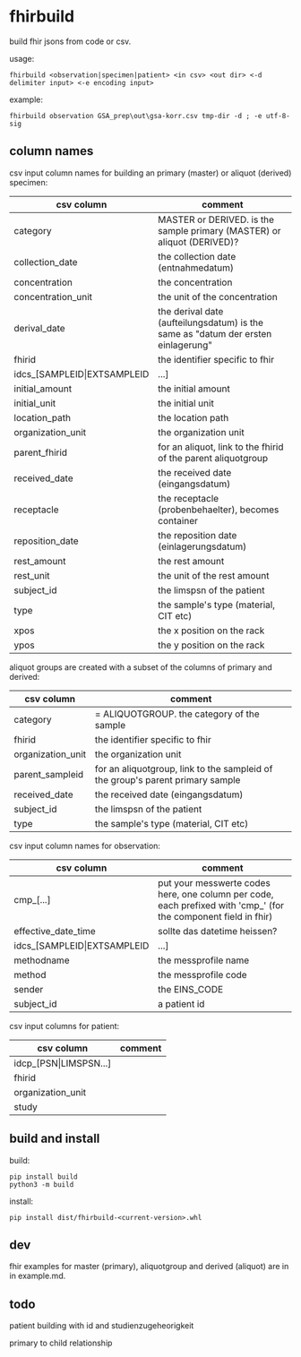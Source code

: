 # fhirbuild

build fhir jsons from code or csv.

usage: 

```
fhirbuild <observation|specimen|patient> <in csv> <out dir> <-d delimiter input> <-e encoding input>
```

example: 

```
fhirbuild observation GSA_prep\out\gsa-korr.csv tmp-dir -d ; -e utf-8-sig
```

## column names

csv input column names for building an primary (master) or aliquot
(derived) specimen:

| csv column | comment |
| --- | --- |
| category | MASTER or DERIVED. is the sample primary (MASTER) or aliquot (DERIVED)? |
| collection_date | the collection date (entnahmedatum) |
| concentration | the concentration |
| concentration_unit | the unit of the concentration |
| derival_date | the derival date (aufteilungsdatum) is the same as "datum der ersten einlagerung" |
| fhirid | the identifier specific to fhir |
| idcs_[SAMPLEID\|EXTSAMPLEID|...] | one or more ids |
| initial_amount | the initial amount |
| initial_unit | the initial unit |
| location_path | the location path |
| organization_unit | the organization unit |
| parent_fhirid | for an aliquot, link to the fhirid of the parent aliquotgroup |
| received_date | the received date (eingangsdatum) |
| receptacle |  the receptacle (probenbehaelter), becomes container |
| reposition_date | the reposition date (einlagerungsdatum)
| rest_amount | the rest amount |
| rest_unit | the unit of the rest amount |
| subject_id | the limspsn of the patient |
| type | the sample's type (material, CIT etc) |
| xpos | the x position on the rack |
| ypos | the y position on the rack |

aliquot groups are created with a subset of the columns of primary and
derived:

| csv column | comment |
| --- | --- |
| category | = ALIQUOTGROUP. the category of the sample |
| fhirid | the identifier specific to fhir |
| organization_unit | the organization unit |
| parent_sampleid | for an aliquotgroup, link to the sampleid of the group's parent primary sample |
| received_date | the received date (eingangsdatum) |
| subject_id | the limspsn of the patient |
| type | the sample's type (material, CIT etc) |

csv input column names for observation:

| csv column | comment |
| --- | --- |
| cmp_[...] | put your messwerte codes here, one column per code, each prefixed with 'cmp_' (for the component field in fhir) |
| effective_date_time | sollte das datetime heissen? |
| idcs_[SAMPLEID\|EXTSAMPLEID|...] | a sample id |
| methodname | the messprofile name |
| method | the messprofile code |
| sender | the EINS_CODE |
| subject_id | a patient id |

csv input columns for patient:

| csv column | comment |
| --- | --- |
| idcp_[PSN\|LIMSPSN...] | |
| fhirid | |
| organization_unit | |
| study | |


## build and install

build:

```
pip install build
python3 -m build
```

install:

```
pip install dist/fhirbuild-<current-version>.whl
```


## dev

fhir examples for master (primary), aliquotgroup and derived (aliquot)
are in in example.md.


## todo

patient building with id and studienzugeheorigkeit

primary to child relationship
